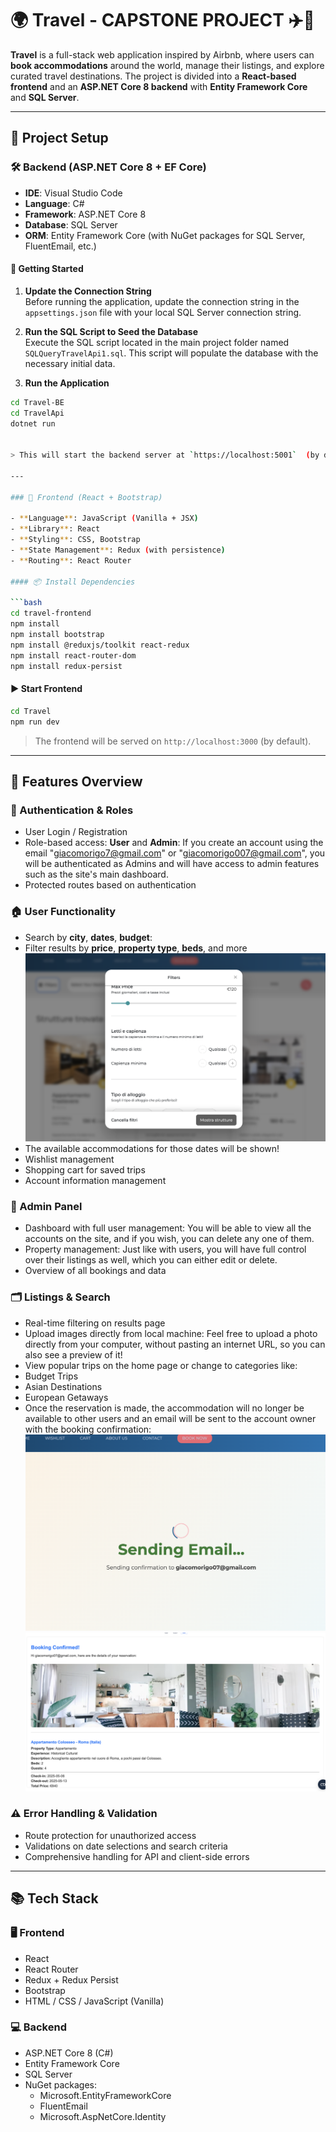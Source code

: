 # 🌍 Travel - CAPSTONE PROJECT ✈️🏡

**Travel** is a full-stack web application inspired by Airbnb, where users can **book accommodations** around the world, manage their listings, and explore curated travel destinations. The project is divided into a **React-based frontend** and an **ASP.NET Core 8 backend** with **Entity Framework Core** and **SQL Server**.

---

## 🚀 Project Setup

### 🛠️ Backend (ASP.NET Core 8 + EF Core)

- **IDE**: Visual Studio Code  
- **Language**: C#  
- **Framework**: ASP.NET Core 8  
- **Database**: SQL Server  
- **ORM**: Entity Framework Core (with NuGet packages for SQL Server, FluentEmail, etc.)

#### 🔧 Getting Started

1. **Update the Connection String**  
   Before running the application, update the connection string in the `appsettings.json` file with your local SQL Server connection string.

2. **Run the SQL Script to Seed the Database**  
   Execute the SQL script located in the main project folder named `SQLQueryTravelApi1.sql`. This script will populate the database with the necessary initial data.

3. **Run the Application**

```bash
cd Travel-BE
cd TravelApi
dotnet run


> This will start the backend server at `https://localhost:5001`  (by default)..

---

### 🎨 Frontend (React + Bootstrap)

- **Language**: JavaScript (Vanilla + JSX)  
- **Library**: React  
- **Styling**: CSS, Bootstrap  
- **State Management**: Redux (with persistence)  
- **Routing**: React Router

#### 📦 Install Dependencies

```bash
cd travel-frontend
npm install
npm install bootstrap
npm install @reduxjs/toolkit react-redux
npm install react-router-dom
npm install redux-persist
```

#### ▶️ Start Frontend

```bash
cd Travel
npm run dev
```

> The frontend will be served on `http://localhost:3000` (by default).

---

## 🧩 Features Overview

### 👥 Authentication & Roles

-  User Login / Registration
-  Role-based access: **User** and **Admin**: If you create an account using the email "giacomorigo7@gmail.com" or "giacomorigo007@gmail.com", you will be authenticated as Admins and will have access to admin features such as the site's main dashboard.
-  Protected routes based on authentication  

### 🏠 User Functionality

-  Search by **city**, **dates**, **budget**: 
-  Filter results by **price**, **property type**, **beds**, and more  
![Testo alternativo](./Travel/src/assets/img/filters.png)
-  The available accommodations for those dates will be shown!
-  Wishlist management  
-  Shopping cart for saved trips  
-  Account information management  

### 🔧 Admin Panel

-  Dashboard with full user management: You will be able to view all the accounts on the site, and if you wish, you can delete any one of them.
-  Property management: Just like with users, you will have full control over their listings as well, which you can either edit or delete.
-  Overview of all bookings and data  

### 🗂️ Listings & Search

-  Real-time filtering on results page  
-  Upload images directly from local machine: Feel free to upload a photo directly from your computer, without pasting an internet URL, so you can also see a preview of it!
-  View popular trips on the home page or change to categories like:  
  -  Budget Trips  
  -  Asian Destinations  
  -  European Getaways  
- Once the reservation is made, the accommodation will no longer be available to other users and an email will be sent to the account owner with the booking confirmation:
![Testo alternativo](./Travel/src/assets/img/email.png)
![Testo alternativo](./Travel/src/assets/img/email2.png)

### ⚠️ Error Handling & Validation

-  Route protection for unauthorized access  
-  Validations on date selections and search criteria  
-  Comprehensive handling for API and client-side errors  

---

## 📚 Tech Stack

### 🖥️ Frontend

- React   
- React Router  
- Redux + Redux Persist  
- Bootstrap  
- HTML / CSS / JavaScript (Vanilla)

### 💻 Backend

- ASP.NET Core 8  (C#)
- Entity Framework Core  
- SQL Server  
- NuGet packages:  
  - Microsoft.EntityFrameworkCore 
  - FluentEmail  
  - Microsoft.AspNetCore.Identity

